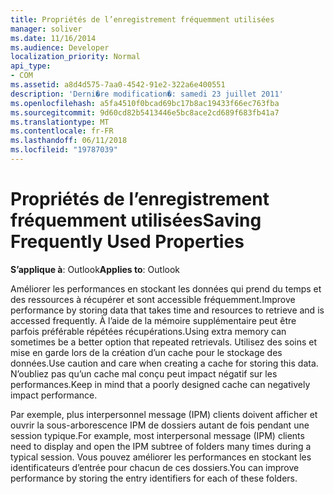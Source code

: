 ```yaml
---
title: Propriétés de l’enregistrement fréquemment utilisées
manager: soliver
ms.date: 11/16/2014
ms.audience: Developer
localization_priority: Normal
api_type:
- COM
ms.assetid: a8d4d575-7aa0-4542-91e2-322a6e400551
description: 'Derni�re modification�: samedi 23 juillet 2011'
ms.openlocfilehash: a5fa4510f0bcad69bc17b8ac19433f66ec763fba
ms.sourcegitcommit: 9d60cd82b5413446e5bc8ace2cd689f683fb41a7
ms.translationtype: MT
ms.contentlocale: fr-FR
ms.lasthandoff: 06/11/2018
ms.locfileid: "19787039"
---
```

# <a name="saving-frequently-used-properties"></a><span data-ttu-id="e6398-103">Propriétés de l’enregistrement fréquemment utilisées</span><span class="sxs-lookup"><span data-stu-id="e6398-103">Saving Frequently Used Properties</span></span>

  
  
<span data-ttu-id="e6398-104">**S’applique à**: Outlook</span><span class="sxs-lookup"><span data-stu-id="e6398-104">**Applies to**: Outlook</span></span> 
  
<span data-ttu-id="e6398-105">Améliorer les performances en stockant les données qui prend du temps et des ressources à récupérer et sont accessible fréquemment.</span><span class="sxs-lookup"><span data-stu-id="e6398-105">Improve performance by storing data that takes time and resources to retrieve and is accessed frequently.</span></span> <span data-ttu-id="e6398-106">À l’aide de la mémoire supplémentaire peut être parfois préférable répétées récupérations.</span><span class="sxs-lookup"><span data-stu-id="e6398-106">Using extra memory can sometimes be a better option that repeated retrievals.</span></span> <span data-ttu-id="e6398-107">Utilisez des soins et mise en garde lors de la création d’un cache pour le stockage des données.</span><span class="sxs-lookup"><span data-stu-id="e6398-107">Use caution and care when creating a cache for storing this data.</span></span> <span data-ttu-id="e6398-108">N’oubliez pas qu’un cache mal conçu peut impact négatif sur les performances.</span><span class="sxs-lookup"><span data-stu-id="e6398-108">Keep in mind that a poorly designed cache can negatively impact performance.</span></span>
  
<span data-ttu-id="e6398-109">Par exemple, plus interpersonnel message (IPM) clients doivent afficher et ouvrir la sous-arborescence IPM de dossiers autant de fois pendant une session typique.</span><span class="sxs-lookup"><span data-stu-id="e6398-109">For example, most interpersonal message (IPM) clients need to display and open the IPM subtree of folders many times during a typical session.</span></span> <span data-ttu-id="e6398-110">Vous pouvez améliorer les performances en stockant les identificateurs d’entrée pour chacun de ces dossiers.</span><span class="sxs-lookup"><span data-stu-id="e6398-110">You can improve performance by storing the entry identifiers for each of these folders.</span></span> 
  

